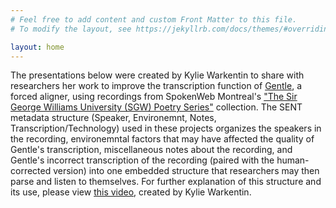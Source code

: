 ```yaml
---
# Feel free to add content and custom Front Matter to this file.
# To modify the layout, see https://jekyllrb.com/docs/themes/#overriding-theme-defaults

layout: home
---
```

The presentations below were created by Kylie Warkentin to share with researchers her work to improve the transcription function of [Gentle](http://lowerquality.com/gentle/), a forced aligner, using recordings from SpokenWeb Montreal's ["The Sir George Williams University (SGW) Poetry Series"](https://montreal.spokenweb.ca/sgw-poetry-readings/) collection. The SENT metadata structure (Speaker, Environemnt, Notes, Transcription/Technology) used in these projects organizes the speakers in the recording, environemntal factors that may have affected the quality of Gentle's transcription, miscellaneous notes about the recording, and Gentle's incorrect transcription of the recording (paired with the human-corrected version) into one embedded structure that researchers may then parse and listen to themselves. For further explanation of this structure and its use, please view [this video](https://drive.google.com/file/d/1L_fElYnA96q4WQFVuBmSJ80hXSESYDoJ/view?usp=sharing), created by Kylie Warkentin.
